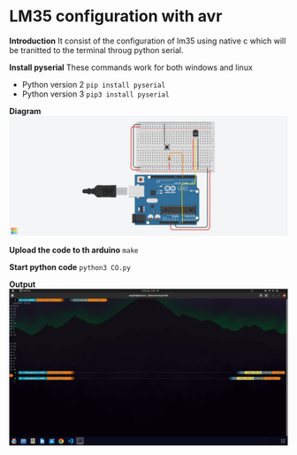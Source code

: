 # LM35 configuration with avr
**Introduction**
It consist of the configuration of lm35 using native c which will be tranitted to the terminal throug python serial.

**Install pyserial**
These commands work for both windows and linux
- Python version 2
`pip install pyserial`
- Python version 3
`pip3 install pyserial`

**Diagram**
![](https://github.com/DoddyJoel/LM35_Button/blob/master/Image/Daring%20Bruticus.png)

**Upload the code to th arduino**
`make`

**Start python code**
`python3 CO.py`

**Output**
![](https://github.com/DoddyJoel/LM35_Button/blob/master/Image/Captura%20de%20pantalla%20de%202020-09-18%2023-59-33.png)
